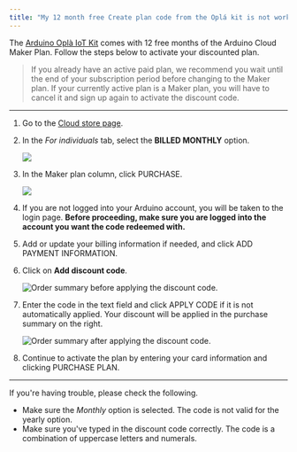 ```yaml
---
title: "My 12 month free Create plan code from the Oplá kit is not working"
---
```


The [Arduino Oplà IoT Kit](https://store.arduino.cc/opla-iot-kit) comes with 12 free months of the Arduino Cloud Maker Plan. Follow the steps below to activate your discounted plan.

> If you already have an active paid plan, we recommend you wait until the end of your subscription period before changing to the Maker plan. If your currently active plan is a Maker plan, you will have to cancel it and sign up again to activate the discount code.

---

1. Go to the [Cloud store page](https://www.arduino.cc/cloud/plans).

2. In the _For individuals_ tab, select the **BILLED MONTHLY** option.

   ![](img/opla-plan-select-monthly.png)

3. In the Maker plan column, click PURCHASE.

   ![](img/opla-plan-select-maker.png)

4. If you are not logged into your Arduino account, you will be taken to the login page. **Before proceeding, make sure you are logged into the account you want the code redeemed with.**

5. Add or update your billing information if needed, and click ADD PAYMENT INFORMATION.

6. Click on **Add discount code**.

   ![Order summary before applying the discount code.](img/opla-plan-code-empty.png)

7. Enter the code in the text field and click APPLY CODE if it is not automatically applied. Your discount will be applied in the purchase summary on the right.

   ![Order summary after applying the discount code.](img/opla-plan-code-valid.png)

8. Continue to activate the plan by entering your card information and clicking PURCHASE PLAN.

---

If you're having trouble, please check the following.

* Make sure the *Monthly* option is selected. The code is not valid for the yearly option.
* Make sure you've typed in the discount code correctly. The code is a combination of uppercase letters and numerals.
